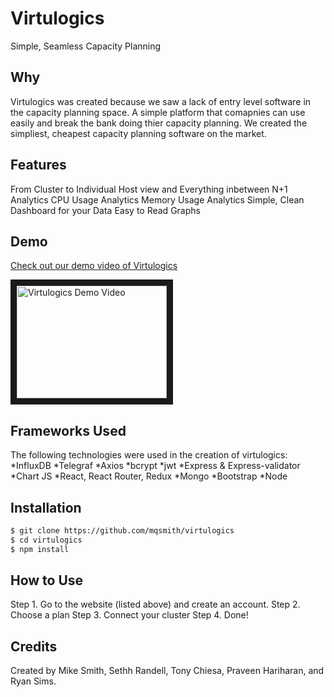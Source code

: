 # Virtulogics

Simple, Seamless Capacity Planning

## Why

Virtulogics was created because we saw a lack of entry level software in the capacity planning space. A simple platform that comapnies can use easily and break the bank doing thier capacity planning. We created the simpliest, cheapest capacity planning software on the market. 

## Features 

From Cluster to Individual Host view and Everything inbetween 
N+1 Analytics 
CPU Usage Analytics
Memory Usage Analytics
Simple, Clean Dashboard for your Data 
Easy to Read Graphs

## Demo 

[Check out our demo video of Virtulogics](https://youtu.be/lOk8GO2hO-g)

<a href="http://www.youtube.com/watch?feature=player_embedded&v=lOk8GO2hO-g" target="_blank"><img src="http://img.youtube.com/vi/lOk8GO2hO-g/0.jpg" 
alt="Virtulogics Demo Video" width="240" height="180" border="10" /></a>

## Frameworks Used 

The following technologies were used in the creation of virtulogics:
*InfluxDB 
*Telegraf
*Axios
*bcrypt
*jwt 
*Express & Express-validator 
*Chart JS
*React, React Router, Redux
*Mongo
*Bootstrap
*Node

## Installation 

```bash
$ git clone https://github.com/mqsmith/virtulogics
$ cd virtulogics
$ npm install
```

## How to Use 

Step 1. Go to the website (listed above) and create an account. 
Step 2. Choose a plan
Step 3. Connect your cluster 
Step 4. Done! 


## Credits 

Created by Mike Smith, Sethh Randell, Tony Chiesa, Praveen Hariharan, and Ryan Sims. 
